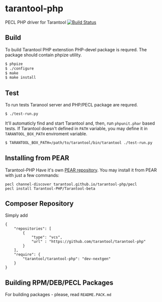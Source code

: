 tarantool-php
=============

PECL PHP driver for Tarantool [![Build Status](https://travis-ci.org/tarantool/tarantool-php.png?branch=nextgen)](https://travis-ci.org/tarantool/tarantool-php)

## Build

To build Tarantool PHP extenstion PHP-devel package is requred. The
package should contain phpize utility.

```sh
$ phpize
$ ./configure
$ make
$ make install
```

## Test

To run tests Taranool server and PHP/PECL package are requred.

```sh
$ ./test-run.py
```
It'll automaticly find and start Tarantool and, then, run `phpunit.phar` based tests.
If Tarantool doesn't defined in `PATH` variable, you may define it in `TARANTOOL_BOX_PATH` enviroment variable.

```sh
$ TARANTOOL_BOX_PATH=/path/to/tarantool/bin/tarantool ./test-run.py
```

## Installing from PEAR
Tarantool-PHP Have it's own [PEAR repository](https://tarantool.github.io/tarantool-php).
You may install it from PEAR with just a few commands:
```
pecl channel-discover tarantool.github.io/tarantool-php/pecl
pecl install Tarantool-PHP/Tarantool-beta
```

## Composer Repository
Simply add
```
{
    "repositories": [
        {
            "type": "vcs",
            "url" : "https://github.com/tarantool/tarantool-php"
        }
    ],
    "require": {
        "tarantool/tarantool-php": "dev-nextgen"
    }
}
```
## Building RPM/DEB/PECL Packages

For building packages - please, read `README.PACK.md`
